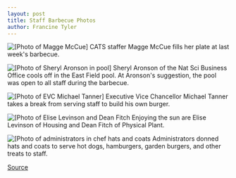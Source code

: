 ```yaml
---
layout: post
title: Staff Barbecue Photos
author: Francine Tyler
---
```


![\[Photo of Magge McCue\]][1] CATS staffer Magge McCue fills her plate at last week's barbecue.

![\[Photo of Sheryl Aronson in pool\]][2] Sheryl Aronson of the Nat Sci Business Office cools off in the East Field pool. At Aronson's suggestion, the pool was open to all staff during the barbecue.

![\[Photo of EVC Michael Tanner\]][3] Executive Vice Chancellor Michael Tanner takes a break from serving staff to build his own burger.

![\[Photo of Elise Levinson and Dean Fitch][4] Enjoying the sun are Elise Levinson of Housing and Dean Fitch of Physical Plant.

![\[Photo of administrators in chef hats and coats][5] Administrators donned hats and coats to serve hot dogs, hamburgers, garden burgers, and other treats to staff.

[1]: http://www1.ucsc.edu/oncampus/art/bbq.table.97-10-20.jpg
[2]: http://www1.ucsc.edu/oncampus/art/bbq.pool.97-10-20.jpg
[3]: http://www1.ucsc.edu/oncampus/art/bbq.tan.97-10-20.jpg
[4]: http://www1.ucsc.edu/oncampus/art/bbq.talk.97-10-20.jpg
[5]: http://www1.ucsc.edu/oncampus/art/bbq.hats.97-10-20.jpg

[Source](http://www1.ucsc.edu/oncampus/currents/97-10-20/bbq.table.htm "Permalink to Staff barbecue photo: 10-20-97")
